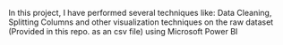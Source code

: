 In this project, I have performed several techniques like: Data Cleaning, Splitting Columns and other visualization techniques on the raw dataset (Provided in this repo. as an csv file) using Microsoft Power BI
